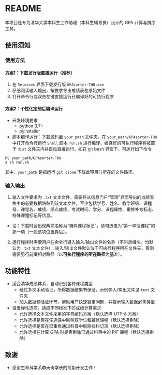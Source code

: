 # README

本项目是专为清华大学本科生工作助理（本科生辅导员）设计的 GPA 计算与排序工具。

## 使用须知

### 使用方法

#### 方案1：下载发行版直接运行（推荐）

1. 在 `Releases` 界面下载发行版  `GPAsorter-THU.exe`
2. 仔细阅读输入输出，按要求导出成绩表格原始文件
3. 打开命令行或双击左键直接运行已编译好的可执行程序

#### 方案2：个性化定制后编译运行

* 开发环境要求
  * python 3.7+
  * pyinstaller
* 脚本编译运行：下载源码至 `your_path` 文件夹，在 `your_path/GPAsorter-THU` 中打开命令行运行 `Shell` 脚本 `run.sh` 进行编译，编译好的可执行程序将被置于 `dist` 文件夹内并自动直接运行。如在 git bash 界面下，可运行如下命令
```
PS your_path/GPAsorter-THU
$ sh run.sh
```
其中，`your_path` 是指运行 `git clone` 下载此项目时所在的文件路径。

### 输入输出

1. 输入文件要求为 `.txt` 文本文件，需要将从信息门户“管理”界面导出的成绩表格中的必要数据粘贴到该文本文件，至少包括学号、姓名、教学班级、课程号、课程名、成绩、绩点成绩、考试时间、学分、课程属性、重修补考标志、特殊课程标记等信息。
  * 注：下载时会出现两项名称为“特殊课程标记”，请勾选值为“第一学位课程”的那一项（一般该项位置靠后）。
2. 运行程序时需要用户在命令行键入输入/输出文件的名称（不带后缀名，均默认为 `.txt` 文本文件）；输入/输出文件默认位于可执行程序所在文件夹，否则需要另行前缀相对路径（以**可执行程序的所在路径**为基准）。

## 功能特性

* 适合清华成绩体系，自动识别各种课程类型
  * 经过多次手动验证，所得数据结果有保证，示例输入/输出文件见 `test` 文件夹
  * 加入数据预验证环节，帮助用户快速锁定问题，并提示输入数据必需类型
* 设置弹性选项，适应不同标准下的成绩计算需求
  * 允许选择文本文件采用的字符编码方案（默认选择 UTF-8 方案）
  * 允许选择是否在任选课中剔除双学位和辅修课程（默认选择剔除）
  * 允许选择是否在已重修通过科目中剔除挂科记录（默认选择剔除）
  * 允许选择在计算 GPA 时是否剔除已通过科目中的 P/F 课程（默认选择剔除）

## 致谢

* 感谢生命科学系李天奇学长的前期开发工作！
